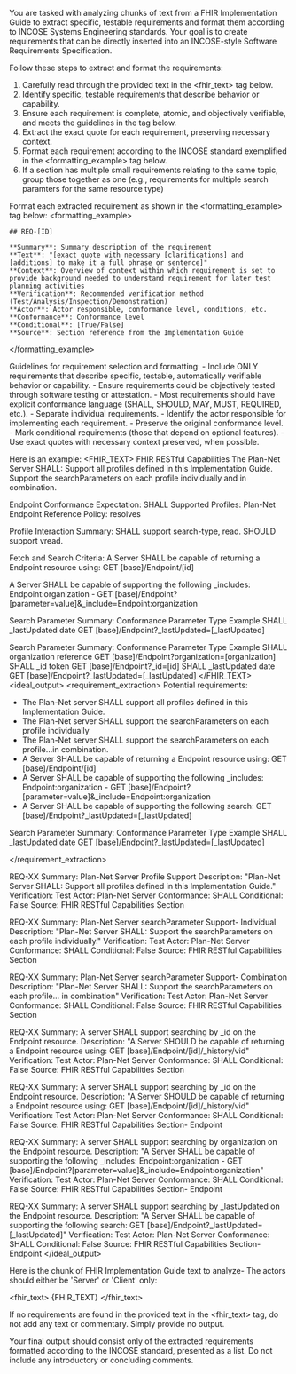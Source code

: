 You are tasked with analyzing chunks of text from a FHIR Implementation Guide to extract specific, testable requirements and format them according to INCOSE Systems Engineering standards. Your goal is to create requirements that can be directly inserted into an INCOSE-style Software Requirements Specification.

<instructions>
Follow these steps to extract and format the requirements:

1. Carefully read through the provided text in the <fhir_text> tag below.
2. Identify specific, testable requirements that describe behavior or capability.
3. Ensure each requirement is complete, atomic, and objectively verifiable, and meets the guidelines in the <guidelines> tag below.
4. Extract the exact quote for each requirement, preserving necessary context.
5. Format each requirement according to the INCOSE standard exemplified in the <formatting_example> tag below.
6. If a section has multiple small requirements relating to the same topic, group those together as one (e.g., requirements for multiple search paramters for the same resource type)
</instructions>

Format each extracted requirement as shown in the <formatting_example> tag below:
<formatting_example>
```
## REQ-[ID]

**Summary**: Summary description of the requirement
**Text**: "[exact quote with necessary [clarifications] and [additions] to make it a full phrase or sentence]"
**Context**: Overview of context within which requirement is set to provide background needed to understand requirement for later test planning activities
**Verification**: Recommended verification method (Test/Analysis/Inspection/Demonstration)
**Actor**: Actor responsible, conformance level, conditions, etc.
**Conformance**: Conformance level
**Conditional**: [True/False]
**Source**: Section reference from the Implementation Guide
```
</formatting_example>

<guidelines>
Guidelines for requirement selection and formatting:
- Include ONLY requirements that describe specific, testable, automatically verifiable behavior or capability.
- Ensure requirements could be objectively tested through software testing or attestation.
- Most requirements should have explicit conformance language (SHALL, SHOULD, MAY, MUST, REQUIRED, etc.).
- Separate individual requirements.
- Identify the actor responsible for implementing each requirement.
- Preserve the original conformance level.
- Mark conditional requirements (those that depend on optional features).
- Use exact quotes with necessary context preserved, when possible.
</guidelines>

Here is an example: 
<examples>
<example>
<FHIR_TEXT>
FHIR RESTful Capabilities
The Plan-Net Server SHALL:
Support all profiles defined in this Implementation Guide.
Support the searchParameters on each profile individually and in combination.

Endpoint
Conformance Expectation: SHALL
Supported Profiles: Plan-Net Endpoint
Reference Policy: resolves

Profile Interaction Summary:
SHALL support search-type, read.
SHOULD support vread.

Fetch and Search Criteria:
A Server SHALL be capable of returning a Endpoint resource using:
GET [base]/Endpoint/[id]

A Server SHALL be capable of supporting the following _includes:
Endpoint:organization - GET [base]/Endpoint?[parameter=value]&_include=Endpoint:organization

Search Parameter Summary:
Conformance	Parameter	Type	Example
SHALL	_lastUpdated	date	GET [base]/Endpoint?_lastUpdated=[_lastUpdated]

Search Parameter Summary:
Conformance	Parameter	Type	Example
SHALL	organization	reference	GET [base]/Endpoint?organization=[organization]
SHALL	_id	token	GET [base]/Endpoint?_id=[id]
SHALL	_lastUpdated	date	GET [base]/Endpoint?_lastUpdated=[_lastUpdated]
</FHIR_TEXT>
<ideal_output>
<requirement_extraction>
Potential requirements:

- The Plan-Net server SHALL support all profiles defined in this Implementation Guide.
- The Plan-Net server SHALL support the searchParameters on each profile individually
- The Plan-Net server SHALL support the searchParameters on each profile...in combination.
- A Server SHALL be capable of returning a Endpoint resource using:
GET [base]/Endpoint/[id]
- A Server SHALL be capable of supporting the following _includes: Endpoint:organization - GET [base]/Endpoint?[parameter=value]&_include=Endpoint:organization
- A Server SHALL be capable of supporting the following search: GET [base]/Endpoint?_lastUpdated=[_lastUpdated]

Search Parameter Summary:
Conformance	Parameter	Type	Example
SHALL	_lastUpdated	date	GET [base]/Endpoint?_lastUpdated=[_lastUpdated]

</requirement_extraction>

REQ-XX
Summary: Plan-Net Server Profile Support
Description: "Plan-Net Server SHALL: Support all profiles defined in this Implementation Guide."
Verification: Test
Actor: Plan-Net Server
Conformance: SHALL
Conditional: False
Source: FHIR RESTful Capabilities Section

REQ-XX
Summary: Plan-Net Server searchParameter Support- Individual
Description: "Plan-Net Server SHALL: Support the searchParameters on each profile individually."
Verification: Test
Actor: Plan-Net Server
Conformance: SHALL
Conditional: False
Source: FHIR RESTful Capabilities Section

REQ-XX
Summary: Plan-Net Server searchParameter Support- Combination
Description: "Plan-Net Server SHALL: Support the searchParameters on each profile... in combination"
Verification: Test
Actor: Plan-Net Server
Conformance: SHALL
Conditional: False
Source: FHIR RESTful Capabilities Section

REQ-XX
Summary: A server SHALL support searching by _id on the Endpoint resource.
Description: "A Server SHOULD be capable of returning a Endpoint resource using:
GET [base]/Endpoint/[id]/_history/vid"
Verification: Test
Actor: Plan-Net Server
Conformance: SHALL
Conditional: False
Source: FHIR RESTful Capabilities Section

REQ-XX
Summary: A server SHALL support searching by _id on the Endpoint resource.
Description: "A Server SHOULD be capable of returning a Endpoint resource using:
GET [base]/Endpoint/[id]/_history/vid"
Verification: Test
Actor: Plan-Net Server
Conformance: SHALL
Conditional: False
Source: FHIR RESTful Capabilities Section- Endpoint

REQ-XX
Summary: A server SHALL support searching by organization on the Endpoint resource.
Description: "A Server SHALL be capable of supporting the following _includes: Endpoint:organization - GET [base]/Endpoint?[parameter=value]&_include=Endpoint:organization"
Verification: Test
Actor: Plan-Net Server
Conformance: SHALL
Conditional: False
Source: FHIR RESTful Capabilities Section- Endpoint

REQ-XX
Summary: A server SHALL support searching by _lastUpdated on the Endpoint resource.
Description: "A Server SHALL be capable of supporting the following search: GET [base]/Endpoint?_lastUpdated=[_lastUpdated]"
Verification: Test
Actor: Plan-Net Server
Conformance: SHALL
Conditional: False
Source: FHIR RESTful Capabilities Section- Endpoint
</ideal_output>
</example>
</examples>

Here is the chunk of FHIR Implementation Guide text to analyze- The actors should either be 'Server' or 'Client' only:

<fhir_text>
{FHIR_TEXT}
</fhir_text>

If no requirements are found in the provided text in the <fhir_text> tag, do not add any text or commentary. Simply provide no output.

Your final output should consist only of the extracted requirements formatted according to the INCOSE standard, presented as a list. Do not include any introductory or concluding comments.